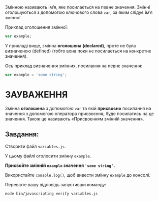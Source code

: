 Змінною називають ім’я, яке посилається на певне значення. Змінні оголошуються з допомогою ключового слова `var`, за яким слідує ім’я змінної.

Приклад оголошення змінної:

```js
var example;
```

У прикладі вище, змінна **оголошена (declared)**, проте не була визначеною (defined) (тобто вона поки не посилається на конкретне значення).

Ось приклад визначення змінних, посилання на певне значення:

```js
var example = 'some string';
```

# ЗАУВАЖЕННЯ

Змінна **оголошена** з допомогою `var` та якій **присвоєно** посилання на значення з допомогою оператора присвоєння, буде посилатись на це значення. Також це називають «Присвоєнням змінній значення».

## Завдання:

Створити файл `variables.js`.

У цьому файлі оголосити змінну `example`.

**Присвойте змінній `example` значення `'some string'`.**

Використайте `console.log()`, щоб вивести змінну `example` до консолі.

Перевірте вашу відповідь запустивши команду:

`node bin/javascripting verify variables.js`
